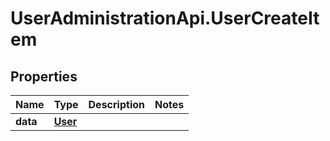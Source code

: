 # UserAdministrationApi.UserCreateItem

## Properties
Name | Type | Description | Notes
------------ | ------------- | ------------- | -------------
**data** | [**User**](User.md) |  | 


